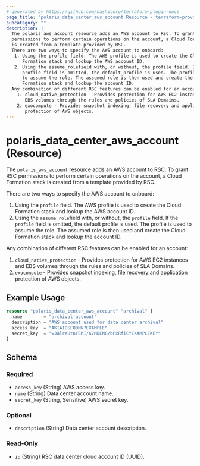 ```yaml
---
# generated by https://github.com/hashicorp/terraform-plugin-docs
page_title: "polaris_data_center_aws_account Resource - terraform-provider-polaris"
subcategory: ""
description: |-
  The polaris_aws_account resource adds an AWS account to RSC. To grant RSC
  permissions to perform certain operations on the account, a Cloud Formation stack
  is created from a template provided by RSC.
  There are two ways to specify the AWS account to onboard:
   1. Using the profile field. The AWS profile is used to create the Cloud
      Formation stack and lookup the AWS account ID.
   2. Using the assume_rolefield with, or without, the profile field. If the
      profile field is omitted, the default profile is used. The profile is used
      to assume the role. The assumed role is then used and create the Cloud
      Formation stack and lookup the account ID.
  Any combination of different RSC features can be enabled for an account:
    1. cloud_native_protection - Provides protection for AWS EC2 instances and
       EBS volumes through the rules and policies of SLA Domains.
    2. exocompute - Provides snapshot indexing, file recovery and application
       protection of AWS objects.
---
```


# polaris_data_center_aws_account (Resource)

The `polaris_aws_account` resource adds an AWS account to RSC. To grant RSC
permissions to perform certain operations on the account, a Cloud Formation stack
is created from a template provided by RSC.

There are two ways to specify the AWS account to onboard:
 1. Using the `profile` field. The AWS profile is used to create the Cloud
    Formation stack and lookup the AWS account ID.
 2. Using the `assume_role`field with, or without, the `profile` field. If the
    `profile` field is omitted, the default profile is used. The profile is used
    to assume the role. The assumed role is then used and create the Cloud
    Formation stack and lookup the account ID.

Any combination of different RSC features can be enabled for an account:
  1. `cloud_native_protection` - Provides protection for AWS EC2 instances and
     EBS volumes through the rules and policies of SLA Domains.
  2. `exocompute` - Provides snapshot indexing, file recovery and application
     protection of AWS objects.

## Example Usage

```terraform
resource "polaris_data_center_aws_account" "archival" {
  name        = "archival-account"
  description = "AWS account used for data center archival"
  access_key  = "AKIAIOSFODNN7EXAMPLE"
  secret_key  = "wJalrXUtnFEMI/K7MDENG/bPxRfiCYEXAMPLEKEY"
}
```

<!-- schema generated by tfplugindocs -->
## Schema

### Required

- `access_key` (String) AWS access key.
- `name` (String) Data center account name.
- `secret_key` (String, Sensitive) AWS secret key.

### Optional

- `description` (String) Data center account description.

### Read-Only

- `id` (String) RSC data center cloud account ID (UUID).
